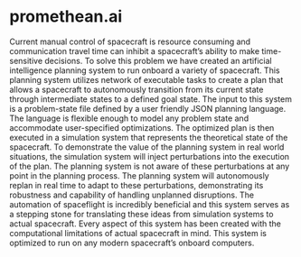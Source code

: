 # promethean.ai
Current manual control of spacecraft is resource consuming and communication travel time can inhibit a spacecraft’s ability to make time-sensitive decisions. To solve this problem we have created an artificial intelligence planning system to run onboard a variety of spacecraft. This planning system utilizes network of executable tasks to create a plan that allows a spacecraft to autonomously transition from its current state through intermediate states to a defined goal state. The input to this system is a problem-state file defined by a user friendly JSON planning language. The language is flexible enough to model any problem state and accommodate user-specified optimizations. The optimized plan is then executed in a simulation system that represents the theoretical state of the spacecraft. To demonstrate the value of the planning system in real world situations, the simulation system will inject perturbations into the execution of the plan. The planning system is not aware of these perturbations at any point in the planning process. The planning system will autonomously replan in real time to adapt to these perturbations, demonstrating its robustness and capability of handling unplanned disruptions. The automation of spaceflight is incredibly beneficial and this system serves as a stepping stone for translating these ideas from simulation systems to actual spacecraft. Every aspect of this system has been created with the computational limitations of actual spacecraft in mind. This system is optimized to run on any modern spacecraft’s onboard computers. 

